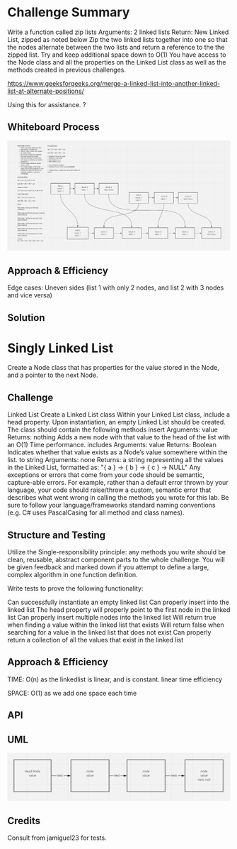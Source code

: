 # Challenge Summary
Write a function called zip lists
Arguments: 2 linked lists
Return: New Linked List, zipped as noted below
Zip the two linked lists together into one so that the nodes alternate between the two lists and return a reference to the the zipped list.
Try and keep additional space down to O(1)
You have access to the Node class and all the properties on the Linked List class as well as the methods created in previous challenges.

https://www.geeksforgeeks.org/merge-a-linked-list-into-another-linked-list-at-alternate-positions/

Using this for assistance.
?
## Whiteboard Process
![](codechallenge08uml.PNG)

## Approach & Efficiency
Edge cases: Uneven sides (list 1 with only 2 nodes, and list 2 with 3 nodes and vice versa)

## Solution
<!-- Show how to run your code, and examples of it in action -->



# Singly Linked List
Create a Node class that has properties for the value stored in the Node, and a pointer to the next Node.


## Challenge
Linked List
Create a Linked List class
Within your Linked List class, include a head property.
Upon instantiation, an empty Linked List should be created.
The class should contain the following methods
insert
Arguments: value
Returns: nothing
Adds a new node with that value to the head of the list with an O(1) Time performance.
includes
Arguments: value
Returns: Boolean
Indicates whether that value exists as a Node’s value somewhere within the list.
to string
Arguments: none
Returns: a string representing all the values in the Linked List, formatted as:
"{ a } -> { b } -> { c } -> NULL"
Any exceptions or errors that come from your code should be semantic, capture-able errors. For example, rather than a default error thrown by your language, your code should raise/throw a custom, semantic error that describes what went wrong in calling the methods you wrote for this lab.
Be sure to follow your language/frameworks standard naming conventions (e.g. C# uses PascalCasing for all method and class names).

## Structure and Testing

Utilize the Single-responsibility principle: any methods you write should be clean, reusable, abstract component parts to the whole challenge. You will be given feedback and marked down if you attempt to define a large, complex algorithm in one function definition.

Write tests to prove the following functionality:

Can successfully instantiate an empty linked list
Can properly insert into the linked list
The head property will properly point to the first node in the linked list
Can properly insert multiple nodes into the linked list
Will return true when finding a value within the linked list that exists
Will return false when searching for a value in the linked list that does not exist
Can properly return a collection of all the values that exist in the linked list

## Approach & Efficiency

TIME: O(n) as the linkedlist is linear, and is constant. linear time efficiency

SPACE: O(1) as we add one space each time

## API
<!-- Description of each method publicly available to your Linked List -->

## UML

![](codechallenge05uml.PNG)

## Credits

Consult from jamiguel23 for tests.